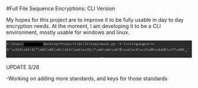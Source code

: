 #Full File Sequence Encryptions: CLI Version

My hopes for this project are to improve it to be fully usable in day to day encryption needs.
At the moment, I am developing it to be a CLI environment, mostly usable for windows and linux.

![The Syntax](/images/forgithub.png)

UPDATE 3/28

  -Working on adding more standards, and keys for those standards
